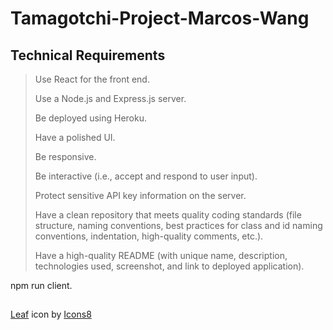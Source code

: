 # Tamagotchi-Project-Marcos-Wang

## Technical Requirements

> Use React for the front end.
>
> Use a Node.js and Express.js server.
>
> Be deployed using Heroku.
>
> Have a polished UI.
>
> Be responsive.
>
> Be interactive (i.e., accept and respond to user input).
>
> Protect sensitive API key information on the server.
>
> Have a clean repository that meets quality coding standards (file structure, naming conventions, best practices for class and id naming conventions, indentation, high-quality comments, etc.).
>
> Have a high-quality README (with unique name, description, technologies used, screenshot, and link to deployed application).

npm run client.

##

<a target="_blank" href="https://icons8.com/icon/18066/leaf">Leaf</a> icon by <a target="_blank" href="https://icons8.com">Icons8</a>